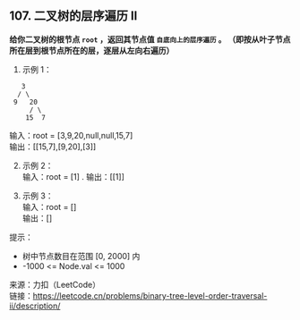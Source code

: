 ## 107. 二叉树的层序遍历 II

**给你二叉树的根节点 `root` ，返回其节点值 `自底向上的层序遍历` 。 （即按从叶子节点所在层到根节点所在的层，逐层从左向右遍历）**

1. 示例 1：

```
   3
  / \
 9   20
     / \
    15  7
```

输入：root = [3,9,20,null,null,15,7]  
 输出：[[15,7],[9,20],[3]]

2. 示例 2：  
   输入：root = [1] .
   输出：[[1]]

3. 示例 3：  
   输入：root = []  
   输出：[]

提示：

- 树中节点数目在范围 [0, 2000] 内
- -1000 <= Node.val <= 1000

来源：力扣（LeetCode）  
链接：https://leetcode.cn/problems/binary-tree-level-order-traversal-ii/description/
